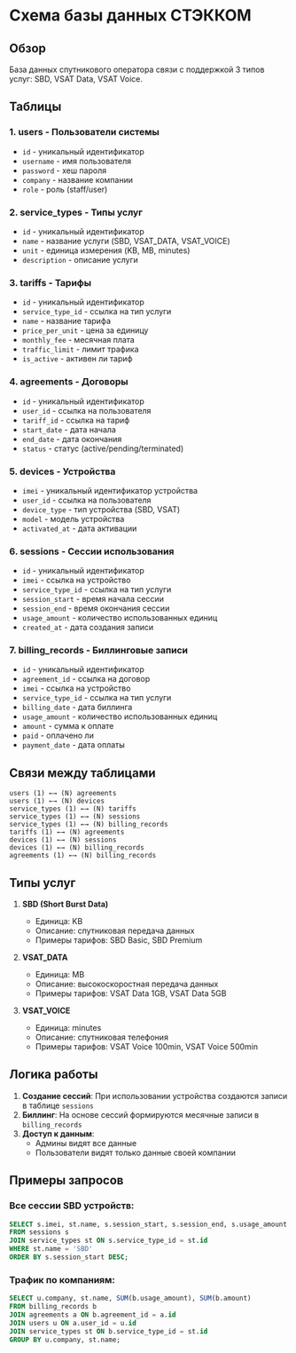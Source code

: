 # Схема базы данных СТЭККОМ

## Обзор
База данных спутникового оператора связи с поддержкой 3 типов услуг: SBD, VSAT Data, VSAT Voice.

## Таблицы

### 1. users - Пользователи системы
- `id` - уникальный идентификатор
- `username` - имя пользователя
- `password` - хеш пароля
- `company` - название компании
- `role` - роль (staff/user)

### 2. service_types - Типы услуг
- `id` - уникальный идентификатор
- `name` - название услуги (SBD, VSAT_DATA, VSAT_VOICE)
- `unit` - единица измерения (KB, MB, minutes)
- `description` - описание услуги

### 3. tariffs - Тарифы
- `id` - уникальный идентификатор
- `service_type_id` - ссылка на тип услуги
- `name` - название тарифа
- `price_per_unit` - цена за единицу
- `monthly_fee` - месячная плата
- `traffic_limit` - лимит трафика
- `is_active` - активен ли тариф

### 4. agreements - Договоры
- `id` - уникальный идентификатор
- `user_id` - ссылка на пользователя
- `tariff_id` - ссылка на тариф
- `start_date` - дата начала
- `end_date` - дата окончания
- `status` - статус (active/pending/terminated)

### 5. devices - Устройства
- `imei` - уникальный идентификатор устройства
- `user_id` - ссылка на пользователя
- `device_type` - тип устройства (SBD, VSAT)
- `model` - модель устройства
- `activated_at` - дата активации

### 6. sessions - Сессии использования
- `id` - уникальный идентификатор
- `imei` - ссылка на устройство
- `service_type_id` - ссылка на тип услуги
- `session_start` - время начала сессии
- `session_end` - время окончания сессии
- `usage_amount` - количество использованных единиц
- `created_at` - дата создания записи

### 7. billing_records - Биллинговые записи
- `id` - уникальный идентификатор
- `agreement_id` - ссылка на договор
- `imei` - ссылка на устройство
- `service_type_id` - ссылка на тип услуги
- `billing_date` - дата биллинга
- `usage_amount` - количество использованных единиц
- `amount` - сумма к оплате
- `paid` - оплачено ли
- `payment_date` - дата оплаты

## Связи между таблицами

```
users (1) ←→ (N) agreements
users (1) ←→ (N) devices
service_types (1) ←→ (N) tariffs
service_types (1) ←→ (N) sessions
service_types (1) ←→ (N) billing_records
tariffs (1) ←→ (N) agreements
devices (1) ←→ (N) sessions
devices (1) ←→ (N) billing_records
agreements (1) ←→ (N) billing_records
```

## Типы услуг

1. **SBD (Short Burst Data)**
   - Единица: KB
   - Описание: спутниковая передача данных
   - Примеры тарифов: SBD Basic, SBD Premium

2. **VSAT_DATA**
   - Единица: MB
   - Описание: высокоскоростная передача данных
   - Примеры тарифов: VSAT Data 1GB, VSAT Data 5GB

3. **VSAT_VOICE**
   - Единица: minutes
   - Описание: спутниковая телефония
   - Примеры тарифов: VSAT Voice 100min, VSAT Voice 500min

## Логика работы

1. **Создание сессий**: При использовании устройства создаются записи в таблице `sessions`
2. **Биллинг**: На основе сессий формируются месячные записи в `billing_records`
3. **Доступ к данным**: 
   - Админы видят все данные
   - Пользователи видят только данные своей компании

## Примеры запросов

### Все сессии SBD устройств:
```sql
SELECT s.imei, st.name, s.session_start, s.session_end, s.usage_amount
FROM sessions s
JOIN service_types st ON s.service_type_id = st.id
WHERE st.name = 'SBD'
ORDER BY s.session_start DESC;
```

### Трафик по компаниям:
```sql
SELECT u.company, st.name, SUM(b.usage_amount), SUM(b.amount)
FROM billing_records b
JOIN agreements a ON b.agreement_id = a.id
JOIN users u ON a.user_id = u.id
JOIN service_types st ON b.service_type_id = st.id
GROUP BY u.company, st.name;
```

